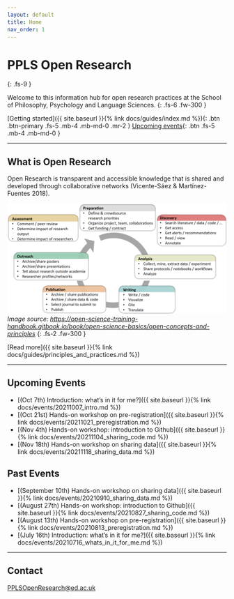 ```yaml
---
layout: default
title: Home
nav_order: 1
---
```


# PPLS Open Research
{: .fs-9 }

Welcome to this information hub for open research practices at the School of Philosophy, Psychology and Language Sciences.
{: .fs-6 .fw-300 }

[Getting started]({{ site.baseurl }}{% link docs/guides/index.md %}){: .btn .btn-primary .fs-5 .mb-4 .mb-md-0 .mr-2 } [Upcoming events](#upcoming-events){: .btn .fs-5 .mb-4 .mb-md-0 }

---

## What is Open Research

Open Research is transparent and accessible knowledge that is shared and developed through collaborative networks (Vicente-Sáez & Martínez-Fuentes 2018).

![](assets/images/ResearchCycle.png)
*Image source: https://open-science-training-handbook.gitbook.io/book/open-science-basics/open-concepts-and-principles*
{: .fs-2 .fw-300 }

[Read more]({{ site.baseurl }}{% link docs/guides/principles_and_practices.md %})

---

## Upcoming Events

- [(Oct 7th) Introduction: what’s in it for me?]({{ site.baseurl }}{% link docs/events/20211007_intro.md %})
- [(Oct 21st) Hands-on workshop on pre-registration]({{ site.baseurl }}{% link docs/events/20211021_preregistration.md %})
- [(Nov 4th) Hands-on workshop: introduction to Github]({{ site.baseurl }}{% link docs/events/20211104_sharing_code.md %})
- [(Nov 18th) Hands-on workshop on sharing data]({{ site.baseurl }}{% link docs/events/20211118_sharing_data.md %})

## Past Events

- [(September 10th) Hands-on workshop on sharing data]({{ site.baseurl }}{% link docs/events/20210910_sharing_data.md %})
- [(August 27th) Hands-on workshop: introduction to Github]({{ site.baseurl }}{% link docs/events/20210827_sharing_code.md %})
- [(August 13th) Hands-on workshop on pre-registration]({{ site.baseurl }}{% link docs/events/20210813_preregistration.md %})
- [(July 16th) Introduction: what’s in it for me?]({{ site.baseurl }}{% link docs/events/20210716_whats_in_it_for_me.md %})

---

## Contact

PPLSOpenResearch@ed.ac.uk
